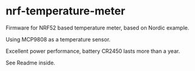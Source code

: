 # nrf-temperature-meter

Firmware for NRF52 based temperature meter, based on Nordic example.

Using MCP9808 as a temperature sensor.

Excellent power performance, battery CR2450 lasts more than a year.

See Readme inside.
